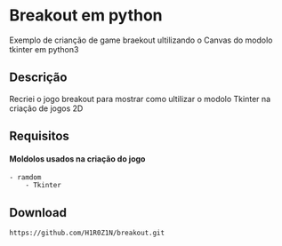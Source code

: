 # Breakout em python
Exemplo de crianção de game braekout ultilizando o Canvas do modolo tkinter em python3
## Descrição
Recriei o jogo breakout para mostrar como ultilizar o modolo Tkinter na criação de jogos 2D
## Requisitos
#### Moldolos usados na criação do jogo
    - ramdom
        - Tkinter
## Download
```
https://github.com/H1R0Z1N/breakout.git
```


